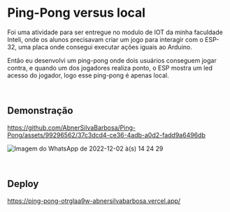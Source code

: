 
# Ping-Pong versus local

Foi uma atividade para ser entregue no modulo de IOT da minha faculdade Inteli, onde os alunos precisavam criar um jogo para interagir com o ESP-32, uma placa onde consegui executar ações iguais ao Arduino.

Então eu desenvolvi um ping-pong onde dois usuários conseguem jogar contra, e quando um dos jogadores realiza ponto, o ESP mostra um led acesso do jogador, logo esse ping-pong é apenas local.


<br>

## Demonstração
  https://github.com/AbnerSilvaBarbosa/Ping-Pong/assets/99296562/37c3dcd4-ce36-4adb-a0d2-fadd9a6496db
  


  ![Imagem do WhatsApp de 2022-12-02 à(s) 14 24 29](https://github.com/AbnerSilvaBarbosa/Ping-Pong/assets/99296562/c756cad8-d70b-4508-9f59-f89101bbae94)


<br>

## Deploy

https://ping-pong-otrglaa9w-abnersilvabarbosa.vercel.app/

